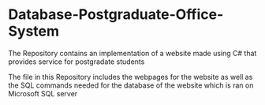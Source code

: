 # Database-Postgraduate-Office-System
The Repository contains an implementation of a website made using C# that provides service for postgradate students

The file in this Repository includes the webpages for the website as well as the SQL commands needed for the database of the website which is ran on Microsoft SQL server

